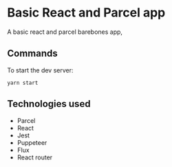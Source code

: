# Basic React and Parcel app

A basic react and parcel barebones app,

## Commands 

To start the dev server: 

```
yarn start
``` 
 
## Technologies used 

- Parcel
- React
- Jest 
- Puppeteer 
- Flux 
- React router
